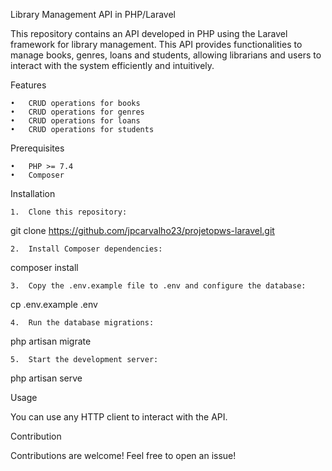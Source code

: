 Library Management API in PHP/Laravel

This repository contains an API developed in PHP using the Laravel framework for library management. This API provides functionalities to manage books, genres, loans and students, allowing librarians and users to interact with the system efficiently and intuitively.

Features

	•	CRUD operations for books
	•	CRUD operations for genres
	•	CRUD operations for loans
	•	CRUD operations for students

Prerequisites

	•	PHP >= 7.4
	•	Composer

Installation

	1.	Clone this repository:

git clone https://github.com/jpcarvalho23/projetopws-laravel.git

	2.	Install Composer dependencies:

composer install

	3.	Copy the .env.example file to .env and configure the database:

cp .env.example .env

	4.	Run the database migrations:

php artisan migrate

	5.	Start the development server:

php artisan serve

Usage

You can use any HTTP client to interact with the API.

Contribution

Contributions are welcome! Feel free to open an issue!